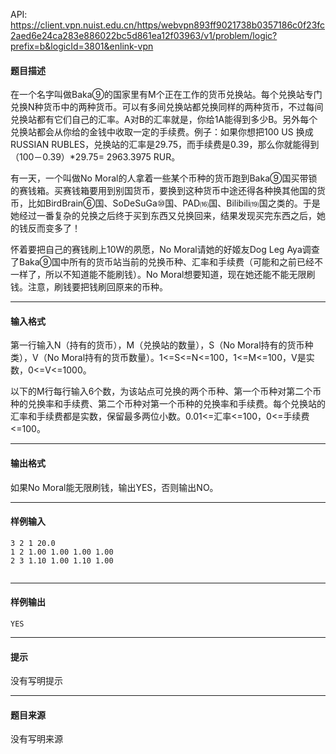 API: https://client.vpn.nuist.edu.cn/https/webvpn893ff9021738b0357186c0f23fc2aed6e24ca283e886022bc5d861ea12f03963/v1/problem/logic?prefix=b&logicId=3801&enlink-vpn

#### 题目描述

在一个名字叫做Baka⑨的国家里有M个正在工作的货币兑换站。每个兑换站专门兑换N种货币中的两种货币。可以有多间兑换站都兑换同样的两种货币，不过每间兑换站都有它们自己的汇率。A对B的汇率就是，你给1A能得到多少B。另外每个兑换站都会从你给的金钱中收取一定的手续费。例子：如果你想把100 US 换成 RUSSIAN RUBLES，兑换站的汇率是29.75，而手续费是0.39，那么你就能得到（100－0.39）\*29.75= 2963.3975 RUR。 

有一天，一个叫做No Moral的人拿着一些某个币种的货币跑到Baka⑨国买带锁的赛钱箱。买赛钱箱要用到别国货币，要换到这种货币中途还得各种换其他国的货币，比如BirdBrain⑥国、SoDeSuGa⑩国、PAD⒃国、Bilibili⒆国之类的。于是她经过一番复杂的兑换之后终于买到东西又兑换回来，结果发现买完东西之后，她的钱反而变多了！ 

怀着要把自己的赛钱刷上10W的夙愿，No Moral请她的好姬友Dog Leg Aya调查了Baka⑨国中所有的货币站当前的兑换币种、汇率和手续费（可能和之前已经不一样了，所以不知道能不能刷钱）。No Moral想要知道，现在她还能不能无限刷钱。注意，刷钱要把钱刷回原来的币种。 

---

#### 输入格式

第一行输入N（持有的货币），M（兑换站的数量），S（No Moral持有的货币种类），V（No Moral持有的货币数量）。1<=S<=N<=100，1<=M<=100，V是实数，0<=V<=1000。 

以下的M行每行输入6个数，为该站点可兑换的两个币种、第一个币种对第二个币种的兑换率和手续费、第二个币种对第一个币种的兑换率和手续费。每个兑换站的汇率和手续费都是实数，保留最多两位小数。0.01<=汇率<=100，0<=手续费<=100。 

---

#### 输出格式

如果No Moral能无限刷钱，输出YES，否则输出NO。 

---

#### 样例输入
```
3 2 1 20.0
1 2 1.00 1.00 1.00 1.00
2 3 1.10 1.00 1.10 1.00


```

---

#### 样例输出
```
YES
```

---

#### 提示

没有写明提示

---

#### 题目来源

没有写明来源